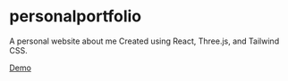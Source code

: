 ﻿# personalportfolio

A personal website about me
Created using React, Three.js, and Tailwind CSS.

[Demo](https://bartutestportfolio1.netlify.app/)

